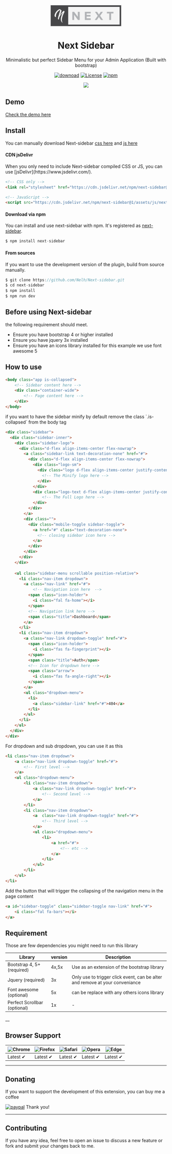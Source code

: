 <p align="center">
  <a href="#">
    <img src="https://raw.githubusercontent.com/Nelh/Next-sidebar/HEAD/assets/images/next-full.png">
  </a>
</p>

<h1 align="center">Next Sidebar</h1>

<p align="center">Minimalistic but perfect Sidebar Menu for your Admin Application (Built with bootstrap)<p>

<p align="center">	
  <a href="https://img.shields.io/npm/dt/next-sidebar">
  <img src="https://img.shields.io/npm/dt/next-sidebar" alt="downoad"></a>
  <a href="https://github.com/Nelh/Next-sidebar/blob/main/LICENSE">
  <img src="https://img.shields.io/badge/license-MIT-green.svg" alt="License"></a>	
  <a href="https://badge.fury.io/js/next-sidebar">
  <img src="https://badge.fury.io/js/next-sidebar.svg" alt="npm"></a>	
</p>

<p align="center"><a href="https://nodei.co/npm/next-sidebar/"><img src="https://nodei.co/npm/next-sidebar.png?downloads=true&downloadRank=true&stars=true"></a></p>

## Demo

[Check the demo here](https://next-sidebar.netlify.app/html/blank.html)

## Install


You can manually download Next-sidebar [css here](https://cdn.jsdelivr.net/npm/next-sidebar@1/assets/css/next-sidebar.css) and [js here](https://cdn.jsdelivr.net/npm/next-sidebar@1/assets/js/next-sidebar.js)

#### CDN jsDelivr
<p>When you only need to include Next-sidebar compiled CSS or JS, you can use [jsDelivr](https://www.jsdelivr.com/).</p>

```html
<!-- CSS only -->
<link rel="stylesheet" href="https://cdn.jsdelivr.net/npm/next-sidebar@1/assets/css/next-sidebar.min.css">
```

```html
<!-- JavaScript -->
<script src="https://cdn.jsdelivr.net/npm/next-sidebar@1/assets/js/next-sidebar.min.js"></script>
```

#### Download via npm

You can install and use next-sidebar with npm. It's registered
as [next-sidebar](https://www.npmjs.com/package/next-sidebar).

```js
$ npm install next-sidebar
```
#### From sources

If you want to use the development version of the plugin, build from source
manually. 

```js
$ git clone https://github.com/Nelh/Next-sidebar.git
$ cd next-sidebar
$ npm install
$ npm run dev
```

## Before using Next-sidebar

the following requirement should meet.

- Ensure you have bootstrap 4 or higher installed
- Ensure you have jquery 3x installed
- Ensure you have an icons library installed for this example we use font awesome 5

## How to use


```html
<body class="app is-collapsed">
    <!-- Sidebar content here -->
    <div class="container-wide">
        <!-- Page content here -->
    </div>
</body>
```
<p>if you want to have the sidebar minify by default remove the class `.is-collapsed` from the body tag</p>

```html
<div class="sidebar">
  <div class="sidebar-inner">
    <div class="sidebar-logo">
      <div class="d-flex align-items-center flex-nowrap">
        <a class="sidebar-link text-decoration-none" href="#">
          <div class="d-flex align-items-center flex-nowrap">
            <div class="logo-sm">
              <div class="logo d-flex align-items-center justify-content-center">
                <!-- The Minify logo here -->
              </div>
            </div>
            <div class="logo-text d-flex align-items-center justify-content-center">
                <!-- The Full Logo here -->
            </div>
          </div>
        </a>
        <div class="">
          <div class="mobile-toggle sidebar-toggle">
            <a href="#" class="text-decoration-none">
              <!-- closing sidebar icon here -->
            </a>
          </div>
        </div>
      </div>
    </div>

    <ul class="sidebar-menu scrollable position-relative">
      <li class="nav-item dropdown">
        <a class="nav-link" href="#">
            <!-- Navigation icon here  -->
          <span class="icon-holder">
            <i class="fal fa-home"></i>
          </span>
          <!-- Navigation link here -->
          <span class="title">Dashboard</span>
        </a>
      </li>
      <li class="nav-item dropdown">
        <a class="nav-link dropdown-toggle" href="#">
          <span class="icon-holder">
            <i class="fas fa-fingerprint"></i>
          </span>
          <span class="title">Auth</span>
          <!-- Icon for dropdown here -->
          <span class="arrow">
            <i class="fas fa-angle-right"></i>
          </span>
        </a>
        <ul class="dropdown-menu">
          <li>
            <a class="sidebar-link" href="#">404</a>
          </li>
        </ul>
      </li>
    </ul>
  </div>
</div>

```

<p>For dropdown and sub dropdown, you can use it as this</p>

```html
<li class="nav-item dropdown">
    <a class="nav-link dropdown-toggle" href="#">
        <!-- First level -->
    </a>
    <ul class="dropdown-menu">
        <li class="nav-item dropdown">
            <a class="nav-link dropdown-toggle" href="#">
                <!-- Second level -->
            </a>
        </li>
        <li class="nav-item dropdown">
            <a  class="nav-link dropdown-toggle" href="#">
                <!-- Third level -->
            </a>
            <ul class="dropdown-menu">
                <li>
                    <a href="#">
                        <!-- etc -->
                    </a>
                </li>
            </ul>
        </li>
    </ul>
</li>
```

<p>Add the button that will trigger the collapsing of the navigation menu in the page content</p>

```html
<a id="sidebar-toggle" class="sidebar-toggle nav-link" href="#">
    <i class="fal fa-bars"></i>
</a>
```

## Requirement 

<p> Those are few dependencies you might need to run this library</p>

| Library     | version   | Description |
| --------- | ------ | ----------- |
| Bootstrap 4, 5+ (required) | 4x,5x |  Use as an extension of the bootstrap library |
| Jquery (required) | 3x |  Only use to trigger click event, can be alter and remove at your conveniance |
| Font awesome (optional) | 5x |  can be replace with any others icons library |
| Perfect Scrollbar (optional) | 1x |  - |


__

## Browser Support
![Chrome](https://raw.github.com/alrra/browser-logos/master/src/chrome/chrome_48x48.png) | ![Firefox](https://raw.github.com/alrra/browser-logos/master/src/firefox/firefox_48x48.png) | ![Safari](https://raw.github.com/alrra/browser-logos/master/src/safari/safari_48x48.png) | ![Opera](https://raw.github.com/alrra/browser-logos/master/src/opera/opera_48x48.png) | ![Edge](https://raw.github.com/alrra/browser-logos/master/src/edge/edge_48x48.png) |
| --- | --- | --- | --- | --- |
Latest ✔ | Latest ✔ | Latest ✔ | Latest ✔ | Latest ✔ |

___

## Donating

If you want to support the development of this extension, you can buy me a coffee 

[![paypal](https://www.paypalobjects.com/en_AU/i/btn/btn_donateCC_LG.gif)](https://paypal.me/lembongui)
Thank you!

___

## Contributing

If you have any idea, feel free to open an issue to discuss a new feature or fork and submit your changes back to me.
